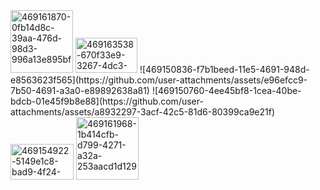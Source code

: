 <img width="100" height="100" alt="469161870-0fb14d8c-39aa-476d-98d3-996a13e895bf" src="https://github.com/user-attachments/assets/216840ef-3379-412c-9eb2-055976b464a7" />
<img width="99" height="56" alt="469163538-670f33e9-3267-4dc3-bd35-a2ba32838534" src="https://github.com/user-attachments/assets/0f6aa9f0-29ba-4174-8734-0793af6e9a2f" />
![469150836-f7b1beed-11e5-4691-948d-e8563623f565](https://github.com/user-attachments/assets/e96efcc9-7b50-4691-a3a0-e89892638a81)
![469150760-4ee45bf8-1cea-40be-bdcb-01e45f9b8e88](https://github.com/user-attachments/assets/a8932297-3acf-42c5-81d6-80399ca9e21f)
<img width="101" height="57" alt="469154922-5149e1c8-bad9-4f24-b9c7-1e7949b6028d" src="https://github.com/user-attachments/assets/e559232c-2173-4fda-8378-0266da64c4fc" />
<img width="100" height="100" alt="469161968-1b414cfb-d799-4271-a32a-253aacd1d129" src="https://github.com/user-attachments/assets/75caf268-775b-42da-8b64-fbc00fece5af" />

